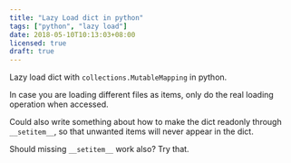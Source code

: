 ```yaml
---
title: "Lazy Load dict in python"
tags: ["python", "lazy load"]
date: 2018-05-10T10:13:03+08:00
licensed: true
draft: true
---
```


Lazy load dict with `collections.MutableMapping` in python.

In case you are loading different files as items, only do the real
loading operation when accessed.

<!--more-->

Could also write something about how to make the dict readonly through
`__setitem__`, so that unwanted items will never appear in the dict.

Should missing `__setitem__` work also? Try that.
